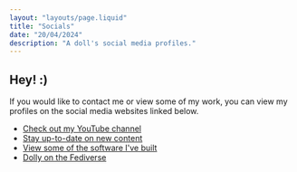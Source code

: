 ```yaml
---
layout: "layouts/page.liquid"
title: "Socials"
date: "20/04/2024"
description: "A doll's social media profiles."
---
```


## Hey! :)

If you would like to contact me or view some of my work, you can view my profiles on the social media websites linked below.

- [Check out my YouTube channel](https://youtube.com/@angeldollface666)
- [Stay up-to-date on new content](https://instagram.com/angeldollface666)
- [View some of the software I've built](https://github.com/angeldollface)
- [Dolly on the Fediverse](https://corteximplant.com/@angeldollface666)
